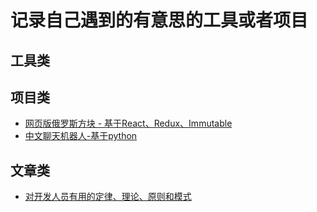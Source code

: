 # 记录自己遇到的有意思的工具或者项目

## 工具类



## 项目类

* [网页版俄罗斯方块 - 基于React、Redux、Immutable](https://github.com/chvin/react-tetris)
* [中文聊天机器人-基于python](https://github.com/Doragd/Chinese-Chatbot-PyTorch-Implementation)


## 文章类
* [对开发人员有用的定律、理论、原则和模式](https://github.com/nusr/hacker-laws-zh)
